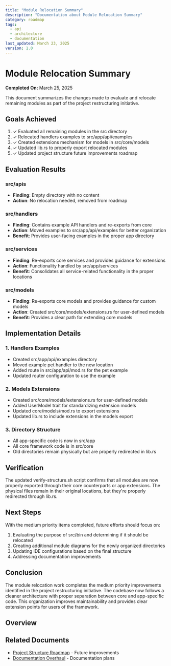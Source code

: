 ```yaml
---
title: "Module Relocation Summary"
description: "Documentation about Module Relocation Summary"
category: roadmap
tags:
  - api
  - architecture
  - documentation
last_updated: March 23, 2025
version: 1.0
---
```

# Module Relocation Summary

**Completed On:** March 25, 2025

This document summarizes the changes made to evaluate and relocate remaining modules as part of the project restructuring initiative.

## Goals Achieved

1. ✓ Evaluated all remaining modules in the src directory
2. ✓ Relocated handlers examples to src/app/api/examples
3. ✓ Created extensions mechanism for models in src/core/models
4. ✓ Updated lib.rs to properly export relocated modules
5. ✓ Updated project structure future improvements roadmap

## Evaluation Results

### src/apis
- **Finding**: Empty directory with no content
- **Action**: No relocation needed, removed from roadmap

### src/handlers
- **Finding**: Contains example API handlers and re-exports from core
- **Action**: Moved examples to src/app/api/examples for better organization
- **Benefit**: Provides user-facing examples in the proper app directory

### src/services
- **Finding**: Re-exports core services and provides guidance for extensions
- **Action**: Functionality handled by src/app/services
- **Benefit**: Consolidates all service-related functionality in the proper locations

### src/models
- **Finding**: Re-exports core models and provides guidance for custom models
- **Action**: Created src/core/models/extensions.rs for user-defined models
- **Benefit**: Provides a clear path for extending core models

## Implementation Details

### 1. Handlers Examples

- Created src/app/api/examples directory
- Moved example pet handler to the new location
- Added route in src/app/api/mod.rs for the pet example
- Updated router configuration to use the example

### 2. Models Extensions

- Created src/core/models/extensions.rs for user-defined models
- Added UserModel trait for standardizing extension models
- Updated core/models/mod.rs to export extensions
- Updated lib.rs to include extensions in the models export

### 3. Directory Structure

- All app-specific code is now in src/app
- All core framework code is in src/core
- Old directories remain physically but are properly redirected in lib.rs

## Verification

The updated verify-structure.sh script confirms that all modules are now properly exported through their core counterparts or app extensions. The physical files remain in their original locations, but they're properly redirected through lib.rs.

## Next Steps

With the medium priority items completed, future efforts should focus on:

1. Evaluating the purpose of src/bin and determining if it should be relocated
2. Creating additional module diagrams for the newly organized directories
3. Updating IDE configurations based on the final structure
4. Addressing documentation improvements

## Conclusion

The module relocation work completes the medium priority improvements identified in the project restructuring initiative. The codebase now follows a cleaner architecture with proper separation between core and app-specific code. This organization improves maintainability and provides clear extension points for users of the framework. 

## Overview


## Related Documents
- [Project Structure Roadmap](/docs/roadmaps/completed/11_project_structure_future_improvements.md) - Future improvements
- [Documentation Overhaul](/docs/roadmaps/12_document_overhaul.md) - Documentation plans

